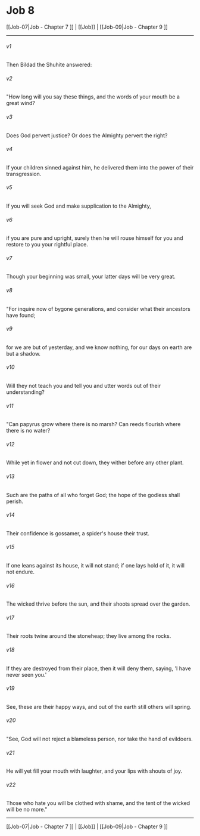 # Job 8

[[Job-07|Job - Chapter 7 ]] | [[Job]] | [[Job-09|Job - Chapter 9 ]]
***

###### v1
Then Bildad the Shuhite answered:
###### v2
"How long will you say these things, and the words of your mouth be a great wind?
###### v3
Does God pervert justice? Or does the Almighty pervert the right?
###### v4
If your children sinned against him, he delivered them into the power of their transgression.
###### v5
If you will seek God and make supplication to the Almighty,
###### v6
if you are pure and upright, surely then he will rouse himself for you and restore to you your rightful place.
###### v7
Though your beginning was small, your latter days will be very great.
###### v8
"For inquire now of bygone generations, and consider what their ancestors have found;
###### v9
for we are but of yesterday, and we know nothing, for our days on earth are but a shadow.
###### v10
Will they not teach you and tell you and utter words out of their understanding?
###### v11
"Can papyrus grow where there is no marsh? Can reeds flourish where there is no water?
###### v12
While yet in flower and not cut down, they wither before any other plant.
###### v13
Such are the paths of all who forget God; the hope of the godless shall perish.
###### v14
Their confidence is gossamer, a spider's house their trust.
###### v15
If one leans against its house, it will not stand; if one lays hold of it, it will not endure.
###### v16
The wicked thrive before the sun, and their shoots spread over the garden.
###### v17
Their roots twine around the stoneheap; they live among the rocks.
###### v18
If they are destroyed from their place, then it will deny them, saying, 'I have never seen you.'
###### v19
See, these are their happy ways, and out of the earth still others will spring.
###### v20
"See, God will not reject a blameless person, nor take the hand of evildoers.
###### v21
He will yet fill your mouth with laughter, and your lips with shouts of joy.
###### v22
Those who hate you will be clothed with shame, and the tent of the wicked will be no more."

***

[[Job-07|Job - Chapter 7 ]] | [[Job]] | [[Job-09|Job - Chapter 9 ]]

